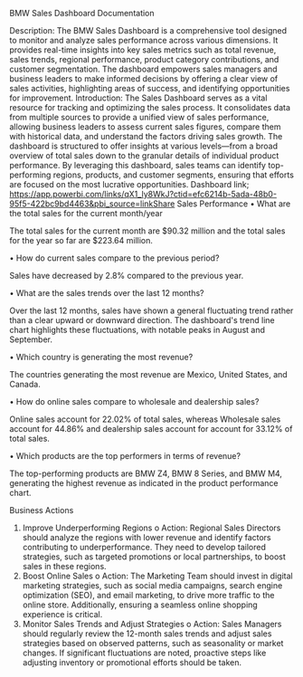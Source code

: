 BMW Sales Dashboard Documentation


Description: The BMW Sales Dashboard is a comprehensive tool designed to monitor and analyze sales performance across various dimensions. It provides real-time insights into key sales metrics such as total revenue, sales trends, regional performance, product category contributions, and customer segmentation. The dashboard empowers sales managers and business leaders to make informed decisions by offering a clear view of sales activities, highlighting areas of success, and identifying opportunities for improvement.
Introduction: The Sales Dashboard serves as a vital resource for tracking and optimizing the sales process. It consolidates data from multiple sources to provide a unified view of sales performance, allowing business leaders to assess current sales figures, compare them with historical data, and understand the factors driving sales growth. The dashboard is structured to offer insights at various levels—from a broad overview of total sales down to the granular details of individual product performance. By leveraging this dashboard, sales teams can identify top-performing regions, products, and customer segments, ensuring that efforts are focused on the most lucrative opportunities.
Dashboard link; https://app.powerbi.com/links/qX1_ly8WkJ?ctid=efc6214b-5ada-48b0-95f5-422bc9bd4463&pbi_source=linkShare
Sales Performance
•  What are the total sales for the current month/year

The total sales for the current month are $90.32 million and the total sales for the year so far are $223.64 million. 


•  How do current sales compare to the previous period?









Sales have decreased by 2.8% compared to the previous year.




•  What are the sales trends over the last 12 months?



Over the last 12 months, sales have shown a general fluctuating trend rather than a clear upward or downward direction. The dashboard's trend line chart highlights these fluctuations, with notable peaks in August and September.


•  Which country is generating the most revenue?
 
The countries generating the most revenue are Mexico, United States, and Canada. 

•  How do online sales compare to wholesale and dealership sales?
 
Online sales account for 22.02% of total sales, whereas Wholesale sales account for 44.86% and dealership sales account for account for 33.12% of total sales.




•  Which products are the top performers in terms of revenue?












The top-performing products are BMW Z4, BMW 8 Series, and BMW M4, generating the highest revenue as indicated in the product performance chart.


Business Actions
1.	Improve Underperforming Regions
o	Action: Regional Sales Directors should analyze the regions with lower revenue and identify factors contributing to underperformance. They need to develop tailored strategies, such as targeted promotions or local partnerships, to boost sales in these regions.
2.	Boost Online Sales
o	Action: The Marketing Team should invest in digital marketing strategies, such as social media campaigns, search engine optimization (SEO), and email marketing, to drive more traffic to the online store. Additionally, ensuring a seamless online shopping experience is critical.
3.	Monitor Sales Trends and Adjust Strategies
o	Action: Sales Managers should regularly review the 12-month sales trends and adjust sales strategies based on observed patterns, such as seasonality or market changes. If significant fluctuations are noted, proactive steps like adjusting inventory or promotional efforts should be taken.











